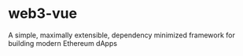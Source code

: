 # web3-vue
A simple, maximally extensible, dependency minimized framework for building modern Ethereum dApps
